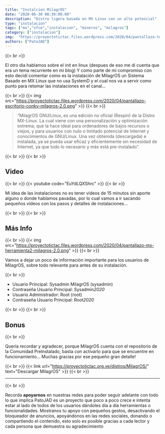 ```yaml
---
title: "Instalcion MilagrOS"
date: "2020-06-30 08:30:00.00"
description: "Distro ligera basada en MX Linux con un alto potencial"
type: "instalacion"
tags: ["mx","xfce","instalacion", "mineros", "milagros"]
category: ["instalacion"]
img:  "https://proyectotictac.files.wordpress.com/2020/04/pantallazo-terminal2-milagros-2.0.png"
authors: ["PatoJAD"]
---
```


{{< br >}}

El otro dia hablamos sobre el init en linux (despues de eso me di cuenta que era un tema recurrente en mi blog) Y como parte de mi compromiso con esto decidí comentar como es la instalación de MilagrOS un Sistema Basado en MX Linux que no usa SystemD y el cual nos va a servir como punto para retomar las instalaciones en el canal…

{{< br >}}
{{< img src="https://proyectotictac.files.wordpress.com/2020/04/pantallazo-escritorio-conky-milagros-2.0.png" >}}
{{< br >}}

> “MilagrOS GNU/Linux, es una edición no oficial (Respin) de la Distro MX-Linux. La cual viene con una personalización y optimización extrema, que la hace ideal para ordenadores de bajos recursos o viejos, y para usuarios con nulo o limitado potencial de Internet y conocimientos de GNU/Linux. Una vez obtenida (descargada) e instalada, ya se pueda usar eficaz y eficientemente sin necesidad de Internet, ya que todo lo necesario y más está pre-instalado”.

{{< br >}}
{{< br >}}

## Video

{{< br >}}
{{< youtube code="EuYdLQXShrc" >}}
{{< br >}}

Mi idea de las instalaciones no es tener videos de 15 minutos sin aporte alguno o donde hablamos pavadas, por lo cual vamos a ir sacando pequeños videos con los pasos y detalles de instalaciones…

{{< br >}}
{{< br >}}

## Más Info

{{< br >}}
{{< img src="https://proyectotictac.files.wordpress.com/2020/04/pantallazo-mx-herramienta2-milagros-2.0.png" >}}
{{< br >}}

Vamos a dejar un poco de información importante para los usuarios de MilagrOS, sobre todo relevante para antes de su instalación.

{{< br >}}

* Usuario Principal: Sysadmin MilagrOS (sysadmin)
* Contraseña Usuario Principal: Sysadmin*2020*
* Usuario Administrador: Root (root)
* Contraseña Usuario Principal: Root*2020*

{{< br >}}
{{< br >}}

## Bonus

{{< br >}}

Quería recordar y agradecer, porque MilagrOS cuenta con el repositorio de la Comunidad PreInstalado, basta con activarlo para que se encuentre en funcionamiento… Muchas gracias por ese pequeño gran detalle!

{{< br >}}
{{< link url="https://proyectotictac.org.ve/distros/MilagrOS/" text="Descargar MilagrOS" >}}
{{< br >}}

---

{{< br >}}

Recorda **apoyarnos** en nuestras redes para poder seguir adelante con todo lo que implica PatoJAD es un proyecto que poco a poco crece e intenta estar al lado de todos de los usuarios dándoles dia a dia herramientas o funcionalidades. Mostranos tu apoyo con pequeños gestos, desactivando el bloqueador de anuncios, apoyándonos en las redes sociales, donando o compartiendo el contenido, esto solo es posible gracias a cada lector y cada persona que demuestra su agradecimiento

